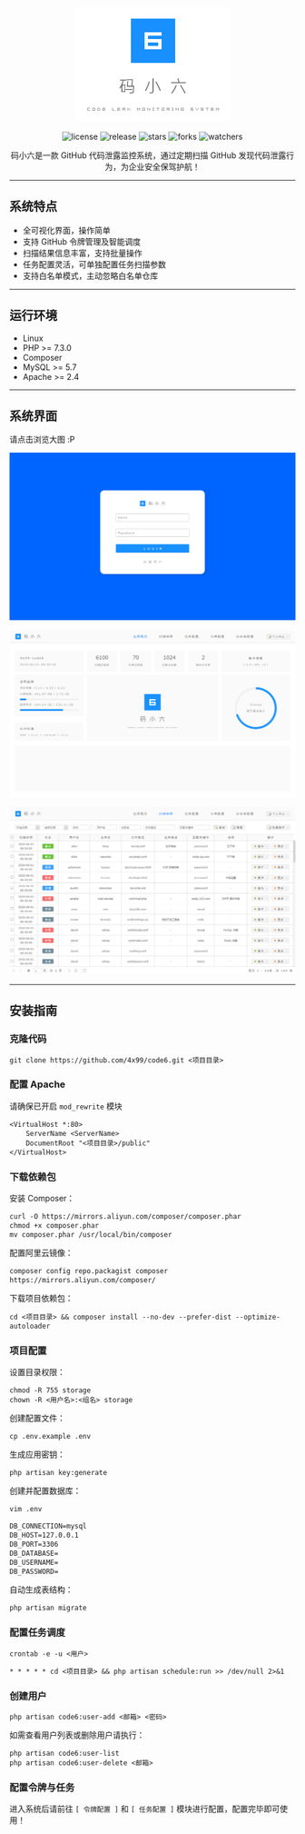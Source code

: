 <div align="center">

![码小六](https://raw.githubusercontent.com/4x99/snapshot/master/code6/logo.png)

![license](https://img.shields.io/github/license/4x99/code6?color=%231890FF&style=flat-square)
![release](https://img.shields.io/github/v/release/4x99/code6?color=%231890FF&sort=semver&style=flat-square)
![stars](https://img.shields.io/github/stars/4x99/code6?color=%231890FF&style=flat-square)
![forks](https://img.shields.io/github/forks/4x99/code6?color=%231890FF&style=flat-square)
![watchers](https://img.shields.io/github/watchers/4x99/code6?color=%231890FF&style=flat-square)

码小六是一款 GitHub 代码泄露监控系统，通过定期扫描 GitHub 发现代码泄露行为，为企业安全保驾护航！

</div>

---

## 系统特点
- 全可视化界面，操作简单
- 支持 GitHub 令牌管理及智能调度
- 扫描结果信息丰富，支持批量操作
- 任务配置灵活，可单独配置任务扫描参数
- 支持白名单模式，主动忽略白名单仓库

---

## 运行环境
- Linux
- PHP >= 7.3.0
- Composer
- MySQL >= 5.7
- Apache >= 2.4

---

## 系统界面
请点击浏览大图 :P

![登录页面](https://raw.githubusercontent.com/4x99/snapshot/master/code6/login.png)

![应用概况](https://raw.githubusercontent.com/4x99/snapshot/master/code6/home.png)

![扫描结果](https://raw.githubusercontent.com/4x99/snapshot/master/code6/code-leak.png)

---

## 安装指南

### 克隆代码
```
git clone https://github.com/4x99/code6.git <项目目录>
```

### 配置 Apache
请确保已开启 `mod_rewrite` 模块
```
<VirtualHost *:80>
    ServerName <ServerName>
    DocumentRoot "<项目目录>/public"
</VirtualHost>
```

### 下载依赖包
安装 Composer：
```
curl -O https://mirrors.aliyun.com/composer/composer.phar
chmod +x composer.phar
mv composer.phar /usr/local/bin/composer
```

配置阿里云镜像：
```
composer config repo.packagist composer https://mirrors.aliyun.com/composer/
```

下载项目依赖包：
```
cd <项目目录> && composer install --no-dev --prefer-dist --optimize-autoloader
```

### 项目配置
设置目录权限：
```
chmod -R 755 storage
chown -R <用户名>:<组名> storage
```

创建配置文件：
```
cp .env.example .env
```

生成应用密钥：
```
php artisan key:generate
```

创建并配置数据库：
```
vim .env
```
```
DB_CONNECTION=mysql
DB_HOST=127.0.0.1
DB_PORT=3306
DB_DATABASE=
DB_USERNAME=
DB_PASSWORD=
```

自动生成表结构：
```
php artisan migrate
```

### 配置任务调度
```
crontab -e -u <用户>
```

```
* * * * * cd <项目目录> && php artisan schedule:run >> /dev/null 2>&1
```

### 创建用户
```
php artisan code6:user-add <邮箱> <密码>
```

如需查看用户列表或删除用户请执行：
```
php artisan code6:user-list
php artisan code6:user-delete <邮箱>
```

### 配置令牌与任务
进入系统后请前往 `[ 令牌配置 ]` 和 `[ 任务配置 ]` 模块进行配置，配置完毕即可使用！
